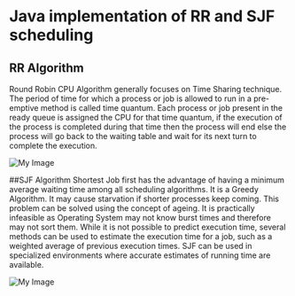 # Java implementation of RR and SJF scheduling

## RR Algorithm
Round Robin CPU Algorithm generally focuses on Time Sharing technique. 
The period of time for which a process or job is allowed to run in a pre-emptive method is called time quantum. 
Each process or job present in the ready queue is assigned the CPU for that time quantum, if the execution of the process is completed during that time then the process will end else the process will go back to the waiting table and wait for its next turn to complete the execution.

![My Image](RR.png)

##SJF Algorithm
Shortest Job first has the advantage of having a minimum average waiting time among all scheduling algorithms.
It is a Greedy Algorithm.
It may cause starvation if shorter processes keep coming. This problem can be solved using the concept of ageing.
It is practically infeasible as Operating System may not know burst times and therefore may not sort them. While it is not possible to predict execution time, several methods can be used to estimate the execution time for a job, such as a weighted average of previous execution times. 
SJF can be used in specialized environments where accurate estimates of running time are available.

![My Image](SJF.png)
